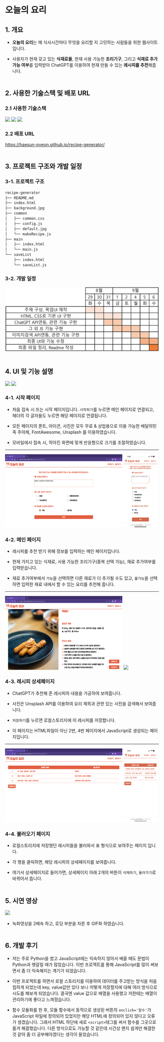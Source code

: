# 오늘의 요리

## 1. 개요

- **오늘의 요리**는 매 식사시간마다 무엇을 요리할 지 고민하는 사람들을 위한 웹사이트 입니다.

- 사용자가 현재 갖고 있는 **식재료들**, 현재 사용 가능한 **조리기구**, 그리고 **식재료 추가 가능 여부**를 입력받아 ChatGPT를 이용하여 현재 만들 수 있는 **레시피를 추천**해줍니다.
  <br><br>

## 2. 사용한 기술스택 및 배포 URL

### 2.1 사용한 기술스택

<img src="https://img.shields.io/badge/html5-E34F26?style=for-the-badge&logo=html5&logoColor=white"> <img src="https://img.shields.io/badge/css3-1572B6?style=for-the-badge&logo=css3&logoColor=white"> <img src="https://img.shields.io/badge/javascript-F7DF1E?style=for-the-badge&logo=javascript&logoColor=black">

### 2.2 배포 URL

https://haesun-pyeon.github.io/recipe-generator/
<br><br>

## 3. 프로젝트 구조와 개발 일정

### 3-1. 프로젝트 구조

```bash
recipe-generator
├── README.md
├── index.html
├── background.jpg
├── common
│   ├── common.css
│   ├── config.js
│   ├── default.jpg
│   └── makeRecipe.js
├── main
│   ├── index.html
│   └── main.js
└── saveList
    ├── index.html
    └── saveList.js
```

### 3-2. 개발 일정

<img src='./readme_img/일정.png'>
<br><br>

## 4. UI 및 기능 설명

<img width='76.25%' src='./readme_img/ui1.png'> <img width='22%' src='./readme_img/mobile1.PNG'>

### 4-1. 시작 페이지

- 처음 접속 시 뜨는 시작 페이지입니다. `시작하기`를 누르면 메인 페이지로 연결되고, 헤더의 각 글자들도 누르면 해당 페이지로 연결됩니다.

- 모든 페이지의 폰트, 아이콘, 사진은 모두 무료 & 상업용으로 이용 가능한 배달의민족 주아체, FontAwesome, Unsplash 를 이용하였습니다.

- 모바일에서 접속 시, 작아진 화면에 맞게 반응형으로 크기를 조절하였습니다.

---

<img width='76.25%' src='./readme_img/ui2.png'> <img width='22%' src='./readme_img/mobile2.PNG'>

### 4-2. 메인 페이지

- 레시피를 추천 받기 위해 정보를 입력하는 메인 페이지입니다.

- 현재 가지고 있는 식재료, 사용 가능한 조리기구(중복 선택 가능), 재료 추가여부를 입력받습니다.

- 재료 추가여부에서 `가능`을 선택하면 다른 재료가 더 추가될 수도 있고, `불가능`을 선택하면 입력한 재료 내에서 할 수 있는 요리를 추천해 줍니다.

---

<img width='76.25%' src='./readme_img/ui3.png'> <img width='22%' src='./readme_img/mobile3.gif'>

### 4-3. 레시피 상세페이지

- ChatGPT가 추천해 준 레시피의 내용을 가공하여 보여줍니다.

- 사진은 Unsplash API를 이용하여 요리 제목과 관련 있는 사진을 검색해서 보여줍니다.

- `저장하기`를 누르면 로컬스토리지에 이 레시피를 저장합니다.

- 이 페이지는 HTML파일이 아닌 2번, 4번 페이지에서 JavaScript로 생성되는 페이지입니다.

---

<img width='76.25%' src='./readme_img/ui4.png'> <img width='22%' src='./readme_img/mobile4.PNG'>

### 4-4. 불러오기 페이지

- 로컬스토리지에 저장했던 레시피들을 불러와서 표 형식으로 보여주는 페이지 입니다.

- 각 행을 클릭하면, 해당 레시피의 상세페이지를 보여줍니다.

- 여기서 상세페이지로 들어가면, 상세페이지 아래 2개의 버튼이 `삭제하기`, `돌아가기`로 바뀌어서 뜹니다.
  <br><br>

## 5. 시연 영상

<img src='./readme_img/play.gif'>

- 녹화영상을 2배속 하고, 로딩 부분을 자른 후 GIF화 하였습니다.
  <br><br>

## 6. 개발 후기

- 저는 주로 Python을 썼고 JavaScript에는 익숙하지 않아서 배울 때도 문법이 Python과 헷갈릴 때가 많았습니다. 이번 프로젝트를 통해 JavaScript를 많이 써보면서 좀 더 익숙해지는 계기가 되었습니다.

- 이번 프로젝트를 하면서 로컬 스토리지를 이용하여 데이터를 주고받는 방식을 처음 접하게 되었는데 key, value값만 있다 보니 어떻게 저장할지에 대해 여러 방식으로 시도를 해보게 되었습니다. 결국엔 value 값으로 배열을 사용했고 저한테는 배열이 관리하기에 좋다고 느껴졌습니다.

- 함수 모듈화를 한 후, 모듈 함수에서 동적으로 생성된 버튼의 `onclick='함수'`가 JavaScript 파일에 정의되어 있었지만 해당 HTML에 정의되어 있지 않다고 오류가 생겼습니다. 그래서 HTML 하단에 새로 `<script>`태그를 써서 함수를 그곳으로 옮겨 해결했습니다. 다른 방식으로도 가능할 것 같은데 시간상 왠지 쉽게만 해결한 것 같아 좀 더 공부해야겠다는 생각이 들었습니다.
